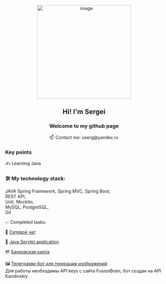 <p align="center">
    <img src="https://github.com/user-attachments/assets/c86ef2ea-9546-48fd-87b9-18a0335f5637" alt="image" width="300">
</p>
<h2 align="center">Hi! I'm Sergei</h2>
<h3 align="center">Welcome to my github page</h3>
<p align="center">
📫 Contact me: userg@yandex.ru
</p>

### Key points

✍️ Learning Java  

### 🛠 My technology stack:

 JAVA 
Spring Framework, Spring MVC, Spring Boot,  
REST API,  
Unit, Mockito,  
MySQL, PostgreSQL,  
Git   
<!--
[![My Skills](https://skills.thijs.gg/icons?i=java,css,html,git,mysql)](https://skills.thijs.gg)
-->

 ✅ Completed tasks:

📝 [Сетевой чат](https://github.com/SKISHCHENKO/Chat)  

🔗 [Java Servlet application](https://github.com/SKISHCHENKO/ServletsPosts)  

💳 [Банковская карта](https://github.com/SKISHCHENKO/BankApp)

🖼️ [Телеграмм-бот для генерации изображений](https://github.com/SKISHCHENKO/GeneratePictBot)  
Для работы необходимы API keys с сайта FusionBrain, бот создан на API Kandinskiy

<!--
**SKISHCHENKO/SKISHCHENKO** is a ✨ _special_ ✨ repository because its `README.md` (this file) appears on your GitHub profile.

Here are some ideas to get you started:

- 🔭 I’m currently working on ...
- 🌱 I’m currently learning ...
- 👯 I’m looking to collaborate on ...
- 🤔 I’m looking for help with ...
- 💬 Ask me about ...
- 📫 How to reach me: ...
- 😄 Pronouns: ...
- ⚡ Fun fact: ...
-->
